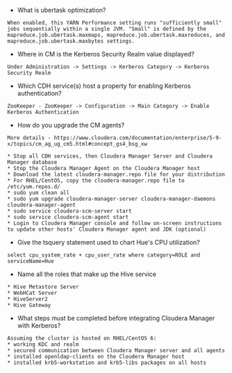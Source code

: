 * What is ubertask optimization?
```
When enabled, this YARN Performance setting runs "sufficiently small" jobs sequentially within a single JVM. "Small" is defined by the mapreduce.job.ubertask.maxmaps, mapreduce.job.ubertask.maxreduces, and mapreduce.job.ubertask.maxbytes settings.
```

* Where in CM is the Kerberos Security Realm value displayed?
```
Under Administration -> Settings -> Kerberos Category -> Kerberos Security Realm
```

* Which CDH service(s) host a property for enabling Kerberos authentication?
```
ZooKeeper - ZooKeeper -> Configuration -> Main Category -> Enable Kerberos Authentication
```

* How do you upgrade the CM agents?
```
More details - https://www.cloudera.com/documentation/enterprise/5-9-x/topics/cm_ag_ug_cm5.html#concept_gs4_bsg_xw

* Stop all CDH services, then Cloudera Manager Server and Cloudera Manager database
* Stop the Cloudera Manager Agent on the Cloudera Manager host
* Download the latest cloudera-manager.repo file for your distribution
* For RHEL/CentOS, copy the cloudera-manager.repo file to /etc/yum.repos.d/
* sudo yum clean all
* sudo yum upgrade cloudera-manager-server cloudera-manager-daemons cloudera-manager-agent
* sudo service cloudera-scm-server start
* sudo service cloudera-scm-agent start
* Login to Cloudera Manager console and follow on-screen instructions to update other hosts' Cloudera Manager agent and JDK (optional)
```

* Give the tsquery statement used to chart Hue's CPU utilization?
```
select cpu_system_rate + cpu_user_rate where category=ROLE and serviceName=Hue
```

* Name all the roles that make up the Hive service
```
* Hive Metastore Server
* WebHCat Server
* HiveServer2
* Hive Gateway
```

* What steps must be completed before integrating Cloudera Manager with Kerberos?
```
Assuming the cluster is hosted on RHEL/CentOS 6:
* working KDC and realm
* secured communication between Cloudera Manager server and all agents
* installed openldap-clients on the Cloudera Manager host
* installed krb5-workstation and krb5-libs packages on all hosts
```
